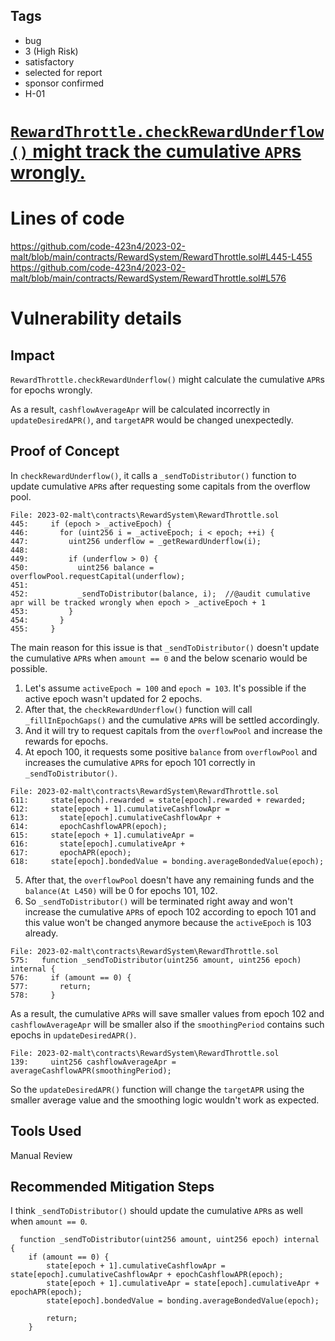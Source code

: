 ## Tags

- bug
- 3 (High Risk)
- satisfactory
- selected for report
- sponsor confirmed
- H-01

# [`RewardThrottle.checkRewardUnderflow()` might track the cumulative `APR`s wrongly.](https://github.com/code-423n4/2023-02-malt-findings/issues/23) 

# Lines of code

https://github.com/code-423n4/2023-02-malt/blob/main/contracts/RewardSystem/RewardThrottle.sol#L445-L455
https://github.com/code-423n4/2023-02-malt/blob/main/contracts/RewardSystem/RewardThrottle.sol#L576


# Vulnerability details

## Impact
`RewardThrottle.checkRewardUnderflow()` might calculate the cumulative `APR`s for epochs wrongly.

As a result, `cashflowAverageApr` will be calculated incorrectly in `updateDesiredAPR()`, and `targetAPR` would be changed unexpectedly.

## Proof of Concept
In `checkRewardUnderflow()`, it calls a `_sendToDistributor()` function to update cumulative `APR`s after requesting some capitals from the overflow pool.

```solidity
File: 2023-02-malt\contracts\RewardSystem\RewardThrottle.sol
445:     if (epoch > _activeEpoch) {
446:       for (uint256 i = _activeEpoch; i < epoch; ++i) {
447:         uint256 underflow = _getRewardUnderflow(i);
448: 
449:         if (underflow > 0) {
450:           uint256 balance = overflowPool.requestCapital(underflow);
451: 
452:           _sendToDistributor(balance, i);  //@audit cumulative apr will be tracked wrongly when epoch > _activeEpoch + 1
453:         }
454:       }
455:     }
```

The main reason for this issue is that `_sendToDistributor()` doesn't update the cumulative `APR`s when `amount == 0` and the below scenario would be possible.

1. Let's assume `activeEpoch = 100` and `epoch = 103`. It's possible if the active epoch wasn't updated for 2 epochs.
2. After that, the `checkRewardUnderflow()` function will call `_fillInEpochGaps()` and the cumulative `APR`s will be settled accordingly.
3. And it will try to request capitals from the `overflowPool` and increase the rewards for epochs.
4. At epoch 100, it requests some positive `balance` from `overflowPool` and increases the cumulative `APR`s for epoch 101 correctly in `_sendToDistributor()`.

```solidity
File: 2023-02-malt\contracts\RewardSystem\RewardThrottle.sol
611:     state[epoch].rewarded = state[epoch].rewarded + rewarded;
612:     state[epoch + 1].cumulativeCashflowApr = 
613:       state[epoch].cumulativeCashflowApr +
614:       epochCashflowAPR(epoch);
615:     state[epoch + 1].cumulativeApr = 
616:       state[epoch].cumulativeApr +
617:       epochAPR(epoch);
618:     state[epoch].bondedValue = bonding.averageBondedValue(epoch);
```
5. After that, the `overflowPool` doesn't have any remaining funds and the `balance(At L450)` will be 0 for epochs 101, 102.
6. So `_sendToDistributor()` will be terminated right away and won't increase the cumulative `APR`s of epoch 102 according to epoch 101 and this value won't be changed anymore because the `activeEpoch` is 103 already.

```solidity
File: 2023-02-malt\contracts\RewardSystem\RewardThrottle.sol
575:   function _sendToDistributor(uint256 amount, uint256 epoch) internal { 
576:     if (amount == 0) {
577:       return;
578:     }
```

As a result, the cumulative `APR`s will save smaller values from epoch 102 and `cashflowAverageApr` will be smaller also if the `smoothingPeriod` contains such epochs in `updateDesiredAPR()`.

```solidity
File: 2023-02-malt\contracts\RewardSystem\RewardThrottle.sol
139:     uint256 cashflowAverageApr = averageCashflowAPR(smoothingPeriod);
```

So the `updateDesiredAPR()` function will change the `targetAPR` using the smaller average value and the smoothing logic wouldn't work as expected.

## Tools Used
Manual Review

## Recommended Mitigation Steps
I think `_sendToDistributor()` should update the cumulative `APR`s as well when `amount == 0`.

```solidity
  function _sendToDistributor(uint256 amount, uint256 epoch) internal {
    if (amount == 0) {
        state[epoch + 1].cumulativeCashflowApr = state[epoch].cumulativeCashflowApr + epochCashflowAPR(epoch);
        state[epoch + 1].cumulativeApr = state[epoch].cumulativeApr + epochAPR(epoch);
        state[epoch].bondedValue = bonding.averageBondedValue(epoch);

        return;
    }
```